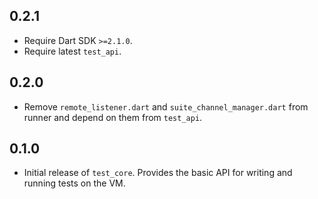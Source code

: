 ## 0.2.1

* Require Dart SDK `>=2.1.0`.
* Require latest `test_api`.

## 0.2.0

* Remove `remote_listener.dart` and `suite_channel_manager.dart` from runner
  and depend on them from `test_api`. 

## 0.1.0

* Initial release of `test_core`. Provides the basic API for writing and running
  tests on the VM. 
